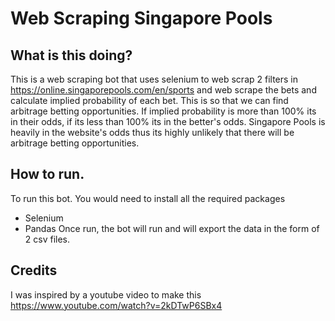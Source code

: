 # Web Scraping Singapore Pools

## What is this doing?
This is a web scraping bot that uses selenium to web scrap 2 filters in https://online.singaporepools.com/en/sports and web scrape the bets and calculate
implied probability of each bet. This is so that we can find arbitrage betting opportunities. If implied probability is more than 100% its in their odds, 
if its less than 100% its in the better's odds. Singapore Pools is heavily in the website's odds thus its highly unlikely that there will be arbitrage 
betting opportunities.

## How to run.
To run this bot. You would need to install all the required packages
- Selenium
- Pandas
Once run, the bot will run and will export the data in the form of 2 csv files.

## Credits
I was inspired by a youtube video to make this
https://www.youtube.com/watch?v=2kDTwP6SBx4
